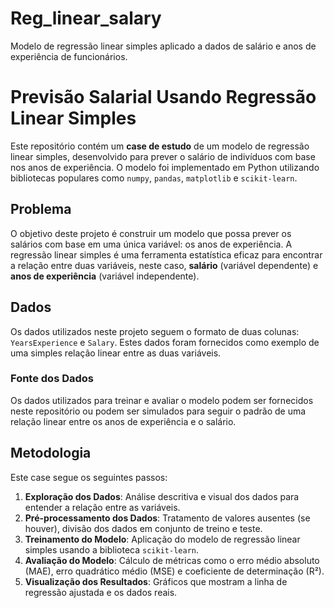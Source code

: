 # Reg_linear_salary
Modelo de regressão linear simples aplicado a dados de salário e anos de experiência de funcionários.

# Previsão Salarial Usando Regressão Linear Simples

Este repositório contém um **case de estudo** de um modelo de regressão linear simples, desenvolvido para prever o salário de indivíduos com base nos anos de experiência. O modelo foi implementado em Python utilizando bibliotecas populares como `numpy`, `pandas`, `matplotlib` e `scikit-learn`.

## Problema

O objetivo deste projeto é construir um modelo que possa prever os salários com base em uma única variável: os anos de experiência. A regressão linear simples é uma ferramenta estatística eficaz para encontrar a relação entre duas variáveis, neste caso, **salário** (variável dependente) e **anos de experiência** (variável independente).

## Dados

Os dados utilizados neste projeto seguem o formato de duas colunas: `YearsExperience` e `Salary`. Estes dados foram fornecidos como exemplo de uma simples relação linear entre as duas variáveis.

### Fonte dos Dados

Os dados utilizados para treinar e avaliar o modelo podem ser fornecidos neste repositório ou podem ser simulados para seguir o padrão de uma relação linear entre os anos de experiência e o salário.

## Metodologia

Este case segue os seguintes passos:

1. **Exploração dos Dados**: Análise descritiva e visual dos dados para entender a relação entre as variáveis.
2. **Pré-processamento dos Dados**: Tratamento de valores ausentes (se houver), divisão dos dados em conjunto de treino e teste.
3. **Treinamento do Modelo**: Aplicação do modelo de regressão linear simples usando a biblioteca `scikit-learn`.
4. **Avaliação do Modelo**: Cálculo de métricas como o erro médio absoluto (MAE), erro quadrático médio (MSE) e coeficiente de determinação (R²).
5. **Visualização dos Resultados**: Gráficos que mostram a linha de regressão ajustada e os dados reais.



